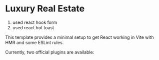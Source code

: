 # Luxury Real Estate

1. used react hook form
2. used react hot toast

This template provides a minimal setup to get React working in Vite with HMR and some ESLint rules.

Currently, two official plugins are available:

